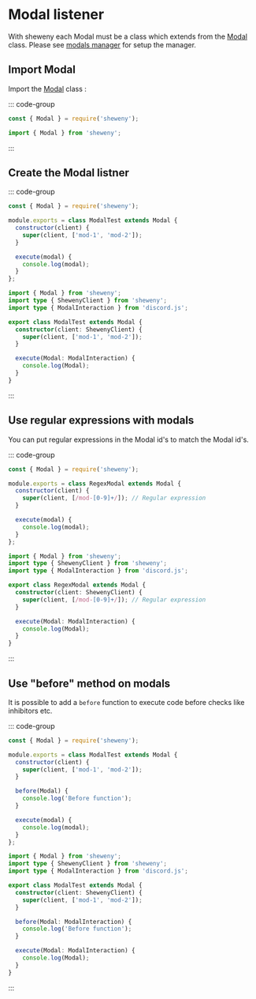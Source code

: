 # Modal listener

With sheweny each Modal must be a class which extends from the [Modal](../../docs/structures/Modal.md) class.
Please see [modals manager](../managers/modals.md) for setup the manager.

## Import Modal

Import the [Modal](../../docs/structures/Modal.md) class :

::: code-group

```js [Javascript CJS]
const { Modal } = require('sheweny');
```

```ts [Typescript ESM]
import { Modal } from 'sheweny';
```

:::

## Create the Modal listner

::: code-group

```js [Javascript CJS]
const { Modal } = require('sheweny');

module.exports = class ModalTest extends Modal {
  constructor(client) {
    super(client, ['mod-1', 'mod-2']);
  }

  execute(modal) {
    console.log(modal);
  }
};
```

```ts [Typescript ESM]
import { Modal } from 'sheweny';
import type { ShewenyClient } from 'sheweny';
import type { ModalInteraction } from 'discord.js';

export class ModalTest extends Modal {
  constructor(client: ShewenyClient) {
    super(client, ['mod-1', 'mod-2']);
  }

  execute(Modal: ModalInteraction) {
    console.log(Modal);
  }
}
```

:::

## Use regular expressions with modals

You can put regular expressions in the Modal id's to match the Modal id's.

::: code-group

```js [Javascript CJS]
const { Modal } = require('sheweny');

module.exports = class RegexModal extends Modal {
  constructor(client) {
    super(client, [/mod-[0-9]+/]); // Regular expression
  }

  execute(modal) {
    console.log(modal);
  }
};
```

```ts [Typescript ESM]
import { Modal } from 'sheweny';
import type { ShewenyClient } from 'sheweny';
import type { ModalInteraction } from 'discord.js';

export class RegexModal extends Modal {
  constructor(client: ShewenyClient) {
    super(client, [/mod-[0-9]+/]); // Regular expression
  }

  execute(Modal: ModalInteraction) {
    console.log(Modal);
  }
}
```

:::

## Use "before" method on modals

It is possible to add a `before` function to execute code before checks like inhibitors etc.

::: code-group

```js [Javascript CJS]
const { Modal } = require('sheweny');

module.exports = class ModalTest extends Modal {
  constructor(client) {
    super(client, ['mod-1', 'mod-2']);
  }

  before(Modal) {
    console.log('Before function');
  }

  execute(modal) {
    console.log(modal);
  }
};
```

```ts [Typescript ESM]
import { Modal } from 'sheweny';
import type { ShewenyClient } from 'sheweny';
import type { ModalInteraction } from 'discord.js';

export class ModalTest extends Modal {
  constructor(client: ShewenyClient) {
    super(client, ['mod-1', 'mod-2']);
  }

  before(Modal: ModalInteraction) {
    console.log('Before function');
  }

  execute(Modal: ModalInteraction) {
    console.log(Modal);
  }
}
```

:::
